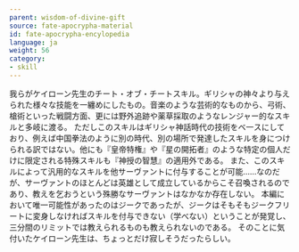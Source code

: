 ```yaml
---
parent: wisdom-of-divine-gift
source: fate-apocrypha-material
id: fate-apocrypha-encylopedia
language: ja
weight: 56
category:
- skill
---
```


我らがケイローン先生のチート・オブ・チートスキル。ギリシャの神々より与えられた様々な技能を一纏めにしたもの。音楽のような芸術的なものから、弓術、槍術といった戦闘方面、更には野外追跡や薬草採取のようなレンジャー的なスキルと多岐に渡る。
ただしこのスキルはギリシャ神話時代の技術をベ一スにしており、例えば中国拳法のように別の時代、別の場所で発達したスキルを身につけられる訳ではない。他にも『皇帝特権』や『星の開拓者』のような特定の個人だけに限定される特殊スキルも『神授の智慧』の適用外である。
また、このスキルによって汎用的なスキルを他サーヴァントに付与することが可能……なのだが、サーヴァントのほとんどは英雄として成立しているからこそ召喚されるのであり、教えを乞おうという殊勝なサーヴァントはなかなか存在しない。
本編において唯一可能性があったのはジークであったが、ジークはそもそもジークフリートに変身しなければスキルを付与できない（学べない）ということが発覚し、三分間のリミットでは教えられるものも教えられないのである。
そのことに気付いたケイローン先生は、ちょっとだけ寂しそうだったらしい。
